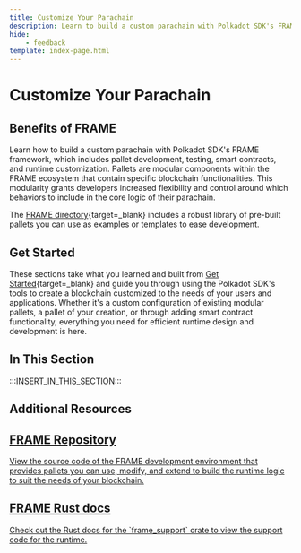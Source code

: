 ```yaml
---
title: Customize Your Parachain
description: Learn to build a custom parachain with Polkadot SDK's FRAME framework, which includes pallet development, testing, smart contracts, and runtime customization.
hide: 
    - feedback
template: index-page.html
---
```


# Customize Your Parachain

## Benefits of FRAME 

Learn how to build a custom parachain with Polkadot SDK's FRAME framework, which includes pallet development, testing, smart contracts, and runtime customization. Pallets are modular components within the FRAME ecosystem that contain specific blockchain functionalities. This modularity grants developers increased flexibility and control around which behaviors to include in the core logic of their parachain.

The [FRAME directory](https://github.com/paritytech/polkadot-sdk/tree/master/substrate/frame){target=\_blank} includes a robust library of pre-built pallets you can use as examples or templates to ease development. 

## Get Started 

These sections take what you learned and built from [Get Started](/develop/parachains/get-started/){target=\_blank} and guide you through using the Polkadot SDK's tools to create a blockchain customized to the needs of your users and applications. Whether it's a custom configuration of existing modular pallets, a pallet of your creation, or through adding smart contract functionality, everything you need for efficient runtime design and development is here. 

## In This Section

:::INSERT_IN_THIS_SECTION:::

## Additional Resources

<div class="subsection-wrapper">
  <div class="card">
    <a href="https://github.com/paritytech/polkadot-sdk/tree/master/substrate/frame" target="_blank">
      <h2 class="title">FRAME Repository</h2>
      <p class="description">View the source code of the FRAME development environment that provides pallets you can use, modify, and extend to build the runtime logic to suit the needs of your blockchain.</p>
    </a>
  </div>
    <div class="card">
    <a href="https://paritytech.github.io/polkadot-sdk/master/frame_support/index.html" target="_blank">
      <h2 class="title">FRAME Rust docs</h2>
      <p class="description">Check out the Rust docs for the `frame_support` crate to view the support code for the runtime.</p>
    </a>
  </div>
</div>